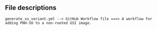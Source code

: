 ## File descriptions

```
generate_su_variant.yml --> GitHub Workflow file ===> A workflow for adding PHH-SU to a non-rooted GSI image.
```
